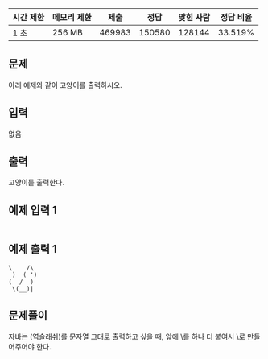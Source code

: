 | 시간 제한 | 메모리 제한 | 제출 | 정답 | 맞힌 사람 | 정답 비율 |
| --- | --- | --- | --- | --- | --- |
| 1 초 | 256 MB | 469983 | 150580 | 128144 | 33.519% |

## 문제

아래 예제와 같이 고양이를 출력하시오.

## 입력

없음

## 출력

고양이를 출력한다.

## 예제 입력 1

```
```

## 예제 출력 1

```
\    /\
 )  ( ')
(  /  )
 \(__)|
```

## 문제풀이

자바는 \(역슬래쉬)를 문자열 그대로 출력하고 싶을 때, 앞에 \를 하나 더 붙여서 \\로 만들어주어야 한다. 